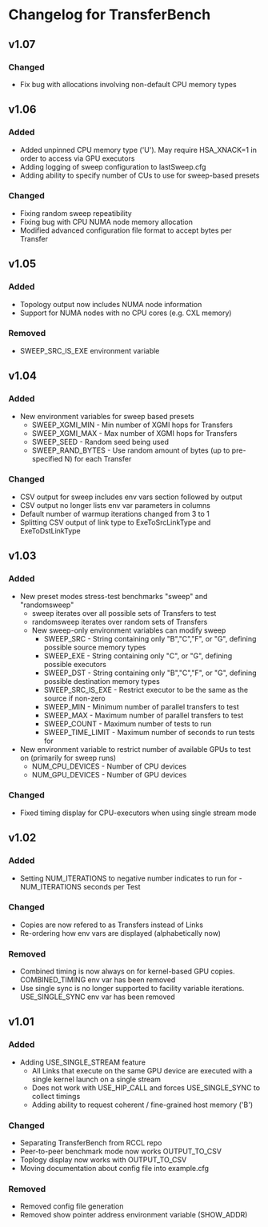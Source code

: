 # Changelog for TransferBench

## v1.07
### Changed
- Fix bug with allocations involving non-default CPU memory types

## v1.06
### Added
- Added unpinned CPU memory type ('U').  May require HSA_XNACK=1 in order to access via GPU executors
- Adding logging of sweep configuration to lastSweep.cfg
- Adding ability to specify number of CUs to use for sweep-based presets
### Changed
- Fixing random sweep repeatibility
- Fixing bug with CPU NUMA node memory allocation
- Modified advanced configuration file format to accept bytes per Transfer

## v1.05
### Added
- Topology output now includes NUMA node information
- Support for NUMA nodes with no CPU cores (e.g. CXL memory)
### Removed
- SWEEP_SRC_IS_EXE environment variable

## v1.04
### Added
- New environment variables for sweep based presets
  - SWEEP_XGMI_MIN   - Min number of XGMI hops for Transfers
  - SWEEP_XGMI_MAX   - Max number of XGMI hops for Transfers
  - SWEEP_SEED       - Random seed being used
  - SWEEP_RAND_BYTES - Use random amount of bytes (up to pre-specified N) for each Transfer
### Changed
  - CSV output for sweep includes env vars section followed by output
  - CSV output no longer lists env var parameters in columns
  - Default number of warmup iterations changed from 3 to 1
  - Splitting CSV output of link type to ExeToSrcLinkType and ExeToDstLinkType

## v1.03
### Added
- New preset modes stress-test benchmarks "sweep" and "randomsweep"
  - sweep iterates over all possible sets of Transfers to test
  - randomsweep iterates over random sets of Transfers
  -  New sweep-only environment variables can modify sweep
     - SWEEP_SRC - String containing only "B","C","F", or "G", defining possible source memory types
     - SWEEP_EXE - String containing only "C", or "G", defining possible executors
     - SWEEP_DST - String containing only "B","C","F", or "G", defining possible destination memory types
     - SWEEP_SRC_IS_EXE - Restrict executor to be the same as the source if non-zero
     - SWEEP_MIN - Minimum number of parallel transfers to test
     - SWEEP_MAX - Maximum number of parallel transfers to test
     - SWEEP_COUNT - Maximum number of tests to run
     - SWEEP_TIME_LIMIT - Maximum number of seconds to run tests for
- New environment variable to restrict number of available GPUs to test on (primarily for sweep runs)
  - NUM_CPU_DEVICES - Number of CPU devices
  - NUM_GPU_DEVICES - Number of GPU devices
### Changed
- Fixed timing display for CPU-executors when using single stream mode

## v1.02
### Added
- Setting NUM_ITERATIONS to negative number indicates to run for -NUM_ITERATIONS seconds per Test
### Changed
- Copies are now refered to as Transfers instead of Links
- Re-ordering how env vars are displayed (alphabetically now)
### Removed
- Combined timing is now always on for kernel-based GPU copies. COMBINED_TIMING env var has been removed
- Use single sync is no longer supported to facility variable iterations. USE_SINGLE_SYNC env var has been removed

## v1.01
### Added
- Adding USE_SINGLE_STREAM feature
  - All Links that execute on the same GPU device are executed with a single kernel launch on a single stream
  - Does not work with USE_HIP_CALL and forces USE_SINGLE_SYNC to collect timings
  - Adding ability to request coherent / fine-grained host memory ('B')
### Changed
- Separating TransferBench from RCCL repo
- Peer-to-peer benchmark mode now works OUTPUT_TO_CSV
- Toplogy display now works with OUTPUT_TO_CSV
- Moving documentation about config file into example.cfg
### Removed
- Removed config file generation
- Removed show pointer address environment variable (SHOW_ADDR)
